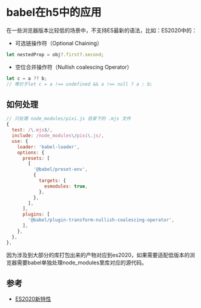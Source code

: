 # babel在h5中的应用

在一些浏览器版本比较低的场景中，不支持ES最新的语法，比如：ES2020中的：
- 可选链操作符（Optional Chaining）
```js
let nestedProp = obj?.first?.second;
```
- 空位合并操作符（Nullish coalescing Operator）
```js
let c = a ?? b;
// 等价于let c = a !== undefined && a !== null ? a : b;
```

## 如何处理

```js
// 只处理 node_modules/pixi.js 目录下的 .mjs 文件 
{
  test: /\.mjs$/, 
  include: /node_modules\/pixi\.js/,
  use: {
    loader: 'babel-loader',
    options: {
      presets: [
        [
          '@babel/preset-env',
          {
            targets: {
              esmodules: true,
            },
          },
        ],
      ],
      plugins: [
        '@babel/plugin-transform-nullish-coalescing-operator',
      ],
    },
  },
},
```
因为涉及到大部分的库打包出来的产物对应到es2020，如果需要适配低版本的浏览器需要babel单独处理node_modules里库对应的源代码。



## 参考
- [ES2020新特性](https://juejin.cn/post/6844904080955932679#heading-7)

